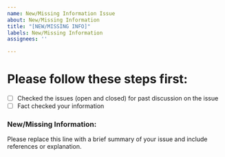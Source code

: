 ```yaml
---
name: New/Missing Information Issue
about: New/Missing Information
title: "[NEW/MISSING INFO]"
labels: New/Missing Information
assignees: ''

---
```


# Please follow these steps first:

- [ ] Checked the issues (open and closed) for past discussion on the issue
- [ ] Fact checked your information

### New/Missing Information:

Please replace this line with a brief summary of your issue and include references or explanation.
